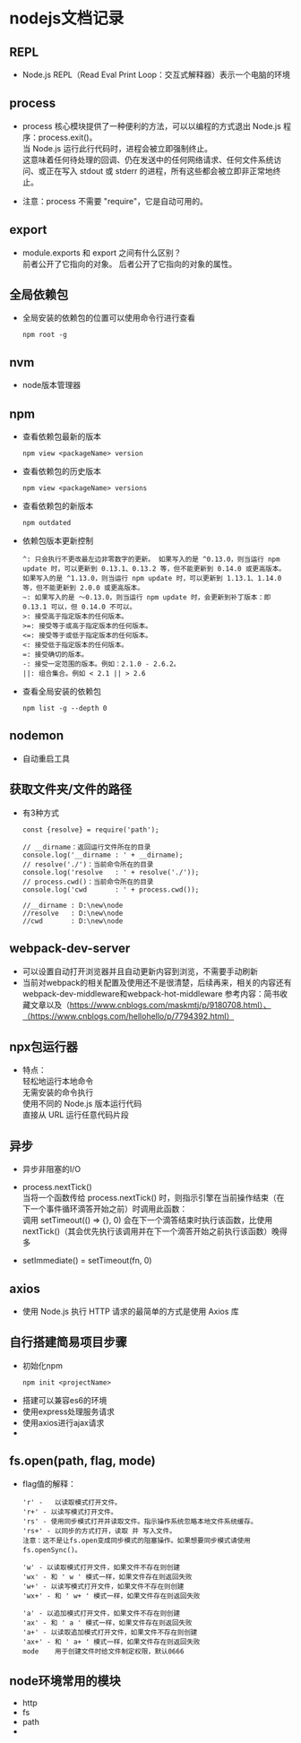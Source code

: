 # nodejs文档记录

## REPL
* Node.js REPL（Read Eval Print Loop：交互式解释器）表示一个电脑的环境

## process 
* process 核心模块提供了一种便利的方法，可以以编程的方式退出 Node.js 程序：process.exit()。<br>
当 Node.js 运行此行代码时，进程会被立即强制终止。<br>
这意味着任何待处理的回调、仍在发送中的任何网络请求、任何文件系统访问、或正在写入 stdout 或 stderr 的进程，所有这些都会被立即非正常地终止。

* 注意：process 不需要 "require"，它是自动可用的。

## export
* module.exports 和 export 之间有什么区别？<br>
  前者公开了它指向的对象。 后者公开了它指向的对象的属性。

## 全局依赖包
* 全局安装的依赖包的位置可以使用命令行进行查看
  ```
  npm root -g
  ```
  
## nvm
* node版本管理器

## npm
* 查看依赖包最新的版本
  ```
  npm view <packageName> version
  ```
* 查看依赖包的历史版本
  ```
  npm view <packageName> versions
  ```
* 查看依赖包的新版本
  ```
  npm outdated
  ```
* 依赖包版本更新控制
  ```
  ^: 只会执行不更改最左边非零数字的更新。 如果写入的是 ^0.13.0，则当运行 npm update 时，可以更新到 0.13.1、0.13.2 等，但不能更新到 0.14.0 或更高版本。 如果写入的是 ^1.13.0，则当运行 npm update 时，可以更新到 1.13.1、1.14.0 等，但不能更新到 2.0.0 或更高版本。
  ~: 如果写入的是 〜0.13.0，则当运行 npm update 时，会更新到补丁版本：即 0.13.1 可以，但 0.14.0 不可以。
  >: 接受高于指定版本的任何版本。
  >=: 接受等于或高于指定版本的任何版本。
  <=: 接受等于或低于指定版本的任何版本。
  <: 接受低于指定版本的任何版本。
  =: 接受确切的版本。
  -: 接受一定范围的版本。例如：2.1.0 - 2.6.2。
  ||: 组合集合。例如 < 2.1 || > 2.6
  ```
* 查看全局安装的依赖包
  ```
  npm list -g --depth 0
  ```

## nodemon
* 自动重启工具

## 获取文件夹/文件的路径
* 有3种方式
  ```
  const {resolve} = require('path');

  // __dirname：返回运行文件所在的目录
  console.log('__dirname : ' + __dirname);
  // resolve('./')：当前命令所在的目录
  console.log('resolve   : ' + resolve('./'));
  // process.cwd()：当前命令所在的目录
  console.log('cwd       : ' + process.cwd());

  //__dirname : D:\new\node
  //resolve   : D:\new\node
  //cwd       : D:\new\node
  ```

## webpack-dev-server
* 可以设置自动打开浏览器并且自动更新内容到浏览，不需要手动刷新
* 当前对webpack的相关配置及使用还不是很清楚，后续再来，相关的内容还有webpack-dev-middleware和webpack-hot-middleware
  参考内容：简书收藏文章以及（https://www.cnblogs.com/maskmtj/p/9180708.html）、（https://www.cnblogs.com/hellohello/p/7794392.html）

## npx包运行器
* 特点：
  <br>轻松地运行本地命令
  <br>无需安装的命令执行
  <br>使用不同的 Node.js 版本运行代码
  <br>直接从 URL 运行任意代码片段

## 异步
* 异步非阻塞的I/O
  
* process.nextTick()
  <br>当将一个函数传给 process.nextTick() 时，则指示引擎在当前操作结束（在下一个事件循环滴答开始之前）时调用此函数：
  <br>调用 setTimeout(() => {}, 0) 会在下一个滴答结束时执行该函数，比使用 nextTick()（其会优先执行该调用并在下一个滴答开始之前执行该函数）晚得多

* setImmediate() = setTimeout(fn, 0)

## axios
* 使用 Node.js 执行 HTTP 请求的最简单的方式是使用 Axios 库
  
## 自行搭建简易项目步骤
* 初始化npm
  ```
  npm init <projectName>
  ```
* 搭建可以兼容es6的环境
* 使用express处理服务请求
* 使用axios进行ajax请求
* 


## fs.open(path, flag, mode)
* flag值的解释：
  ```
  'r' -   以读取模式打开文件。
  'r+' - 以读写模式打开文件。
  'rs' - 使用同步模式打开并读取文件。指示操作系统忽略本地文件系统缓存。
  'rs+' - 以同步的方式打开，读取 并 写入文件。
  注意：这不是让fs.open变成同步模式的阻塞操作。如果想要同步模式请使用fs.openSync()。
  
  'w' - 以读取模式打开文件，如果文件不存在则创建
  'wx' - 和 ' w ' 模式一样，如果文件存在则返回失败
  'w+' - 以读写模式打开文件，如果文件不存在则创建
  'wx+' - 和 ' w+ ' 模式一样，如果文件存在则返回失败
  
  'a' - 以追加模式打开文件，如果文件不存在则创建
  'ax' - 和 ' a ' 模式一样，如果文件存在则返回失败
  'a+' - 以读取追加模式打开文件，如果文件不存在则创建
  'ax+' - 和 ' a+ ' 模式一样，如果文件存在则返回失败
  mode    用于创建文件时给文件制定权限，默认0666
  ```

## node环境常用的模块
* http
* fs
* path
* 

